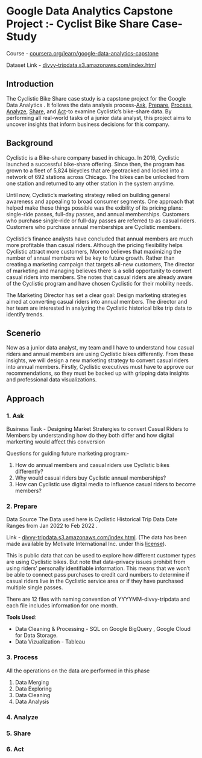 # Google Data Analytics Capstone Project :- Cyclist Bike Share Case-Study
Course - [coursera.org/learn/google-data-analytics-capstone](https://www.coursera.org/learn/google-data-analytics-capstone)

Dataset Link - [divvy-tripdata.s3.amazonaws.com/index.html](https://divvy-tripdata.s3.amazonaws.com/index.html)
## Introduction

The Cyclistic Bike Share case study is a capstone project for the Google Data Analytics . It follows the data analysis process-[Ask](ASK), [Prepare](Prepare), [Process](Process), [Analyze](Analyze), [Share](Share), and [Act](Act)-to examine Cyclistic’s bike-share data. By performing all real-world tasks of a junior data analyst, this project aims to uncover insights that inform business decisions for this company.
## Background

 Cyclistic is a Bike-share company based in chicago. In 2016, Cyclistic launched a successful bike-share offering. Since then, the program has grown
 to a fleet of 5,824 bicycles that are geotracked and locked into a network of 692 stations
 across Chicago. The bikes can be unlocked from one station and returned to any other station
 in the system anytime.
 
 Until now, Cyclistic’s marketing strategy relied on building general awareness and appealing to
 broad consumer segments. One approach that helped make these things possible was the
 exibility of its pricing plans: single-ride passes, full-day passes, and annual memberships.
 Customers who purchase single-ride or full-day passes are referred to as casual riders.
 Customers who purchase annual memberships are Cyclistic members.
 
 Cyclistic’s finance analysts have concluded that annual members are much more profitable
 than casual riders. Although the pricing flexibility helps Cyclistic attract more customers,
 Moreno believes that maximizing the number of annual members wil be key to future growth.
 Rather than creating a marketing campaign that targets all-new customers, The director of marketing and managing believes
 there is a solid opportunity to convert casual riders into members. She notes that casual riders
 are already aware of the Cyclistic program and have chosen Cyclistic for their mobility needs.
 
 The Marketing Director has set a clear goal: Design marketing strategies aimed at converting casual riders into
 annual members. The director and her team are interested in
 analyzing the Cyclistic historical bike trip data to identify trends.

 ## Scenerio
 Now as a junior data analyst, my team and I have to understand how casual riders and annual members are using Cyclistic bikes differently. From these insights, we 
 will design a new marketing strategy to convert casual riders into annual members.
 Firstly, Cyclistic executives must have to approve our recommendations, so they must be backed up with gripping data insights and professional data visualizations.

## Approach
### 1. Ask

Business Task - Designing Market Stratergies to convert Casual Riders to Members by understanding how do they both differ and how digital markerting would affect this conversion

Questions for guiding future marketing program:-

1. How do annual members and casual riders use Cyclistic bikes differently?
2. Why would casual riders buy Cyclistic annual memberships?
3. How can Cyclistic use digital media to influence casual riders to become members?

### 2. Prepare
Data Source 
The Data used here is Cyclistic Historical Trip Data Date Ranges from Jan 2022 to Feb 2022 . 

Link - [divvy-tripdata.s3.amazonaws.com/index.html](https://divvy-tripdata.s3.amazonaws.com/index.html).
(The data has been made available by Motivate International Inc. under this [license](https://divvybikes.com/data-license-agreement)).

This is public data that can be used to explore how different customer types are using Cyclistic bikes. But note that data-privacy issues prohibit from using riders’ personally identifiable information. This means that we won’t be able to connect pass purchases to credit card numbers to determine if casual riders live in the Cyclistic service area or if they have purchased multiple single passes.

There are 12 files with naming convention of YYYYMM-divvy-tripdata and each file includes information for one month.

**Tools Used**:
- Data Cleaning & Processing - SQL on Google BigQuery , Google Cloud for Data Storage.
- Data Vizualization - Tableau

### 3. Process
All the operations on the data are performed in this phase
1. Data Merging
2. Data Exploring
3. Data Cleaning
4. Data Analysis
### 4. Analyze
### 5. Share
### 6. Act

